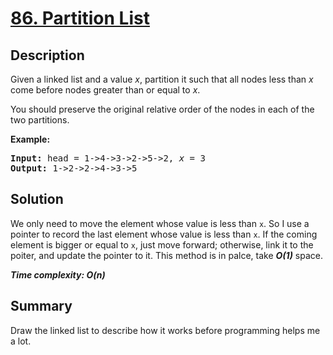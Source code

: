 # [86. Partition List](https://leetcode.com/problems/partition-list/)

## Description

<div class="content__u3I1 question-content__JfgR"><div><p>Given a linked list and a value <em>x</em>, partition it such that all nodes less than <em>x</em> come before nodes greater than or equal to <em>x</em>.</p>

<p>You should preserve the original relative order of the nodes in each of the two partitions.</p>

<p><strong>Example:</strong></p>

<pre><strong>Input:</strong> head = 1-&gt;4-&gt;3-&gt;2-&gt;5-&gt;2, <em>x</em> = 3
<strong>Output:</strong> 1-&gt;2-&gt;2-&gt;4-&gt;3-&gt;5
</pre>
</div></div>

## Solution
We only need to move the element whose value is less than `x`. So I use a pointer to record the last element whose value is less than `x`. If the coming element is bigger or equal to `x`, just move forward; otherwise, link it to the poiter, and update the pointer to it. This method is in palce, take _**O(1)**_ space.

_**Time complexity: O(n)**_

## Summary
Draw the linked list to describe how it works before programming helps me a lot. 
